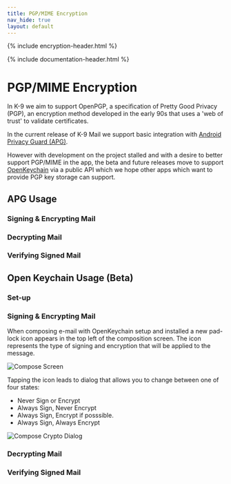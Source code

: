 ```yaml
---
title: PGP/MIME Encryption 
nav_hide: true 
layout: default
---
```


{% include encryption-header.html %}

{% include documentation-header.html %}

# PGP/MIME Encryption

In K-9 we aim to support OpenPGP, a specification of Pretty Good Privacy (PGP), an encryption method developed 
in the early 90s that uses a 'web of trust' to validate certificates.

In the current release of K-9 Mail we support basic integration with 
<a href="http://www.thialfihar.org/projects/apg/">Android Privacy Guard (APG)</a>. 

However with development on the project stalled and with a desire to better support PGP/MIME in the app, 
the beta and future releases move to support <a href="https://www.openkeychain.org/">OpenKeychain</a> via a public API 
which we hope other apps which want to provide PGP key storage can support.

## APG Usage

### Signing & Encrypting Mail

### Decrypting Mail

### Verifying Signed Mail

## Open Keychain Usage (Beta)

### Set-up

### Signing & Encrypting Mail

When composing e-mail with OpenKeychain setup and installed a new pad-lock icon 
appears in the top left of the composition screen. The icon represents the type of signing 
and encryption that will be applied to the message.

<img src="/assets/img/encryption/openkeychain_compose_dialog.png" alt="Compose Screen" />

Tapping the icon leads to dialog that allows you to change between one of four states:

* Never Sign or Encrypt
* Always Sign, Never Encrypt
* Always Sign, Encrypt if posssible.
* Always Sign, Always Encrypt

<img src="/assets/img/encryption/openkeychain_crypto_dialog.png" alt="Compose Crypto Dialog" />

### Decrypting Mail

### Verifying Signed Mail
